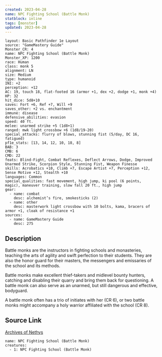 ```yaml
---
created: 2023-04-28
name: NPC Fighting School (Battle Monk)
statblock: inline
tags: [monster]
updated: 2023-04-28
---
```

```statblock
layout: Basic Pathfinder 1e Layout
source: "GameMastery Guide"
Monster_CR: 4
name: NPC Fighting School (Battle Monk)
Monster_XP: 1200
race: Human
class: monk 5
alignment: LN
size: Medium
type: humanoid
INI: +2
perception: +12
AC: 19, touch 18, flat-footed 16 (armor +1, dex +2, dodge +1, monk +4)
HP: 32
hit_dice: 5d8+10
saves: Fort +6, Ref +7, Will +9
saves_other: +2 vs. enchantment
immune: disease
defensive_abilities: evasion
speed: 40 ft.
melee: unarmed strike +5 (1d8+1)
ranged: mwk light crossbow +6 (1d8/19-20)
special_attacks: flurry of blows, stunning fist (5/day, DC 16, fatigued)
pf1e_stats: [13, 14, 12, 10, 18, 8]
BAB: 3
CMB: 6
CMD: 22
feats: Blind-Fight, Combat Reflexes, Deflect Arrows, Dodge, Improved Unarmed Strike, Scorpion Style, Stunning Fist, Weapon Finesse
skills: Acrobatics +10, Climb +7, Escape Artist +7, Perception +12, Sense Motive +12, Stealth +10
languages: Common
special_qualities: fast movement, high jump, ki pool (6 points, magic), maneuver training, slow fall 20 ft., high jump
gear:
  - name: combat
    desc: alchemist’s fire, smokesticks (2)
  - name: other
    desc: masterwork light crossbow with 10 bolts, kama, bracers of armor +1, cloak of resistance +1
sources:
  - name: GameMastery Guide
    desc: 275
```
## Description
Battle monks are the instructors in fighting schools and monasteries, teaching the arts of agility and swift perfection to their students. They are also the honor guard for their masters, the messengers and emissaries of the school and its methods.

Battle monks make excellent thief-takers and midlevel bounty hunters, catching and disabling their quarry and bring them back for questioning. A battle monk can also serve as an unarmed, but still dangerous and effective, bodyguard.

A battle monk often has a trio of initiates with her (CR 6), or two battle monks might accompany a holy warrior affiliated with the school (CR 8).
## Source Link
[Archives of Nethys](https://aonprd.com/NPCDisplay.aspx?ItemName=Fighting%20School%20(Battle%20Monk))
```encounter-table
name: NPC Fighting School (Battle Monk)
creatures:
  - 1: NPC Fighting School (Battle Monk)
```
